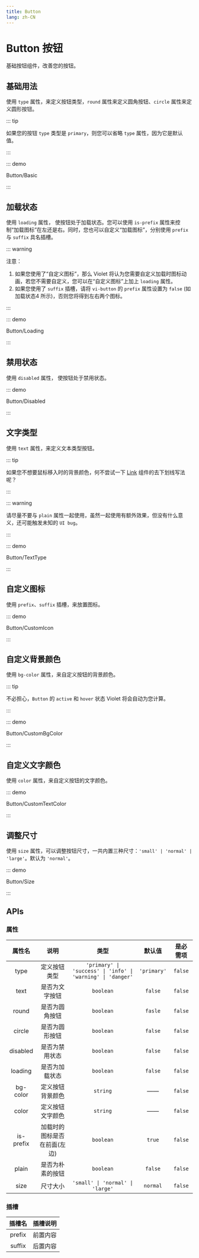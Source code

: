```yaml
---
title: Button
lang: zh-CN
---
```



# Button 按钮

基础按钮组件，改善您的按钮。

## 基础用法

使用 `type` 属性，来定义按钮类型，`round` 属性来定义圆角按钮、`circle` 属性来定义圆形按钮。

::: tip

如果您的按钮 `type` 类型是 `primary`，则您可以省略 `type` 属性，因为它是默认值。

:::

::: demo 

Button/Basic

:::

## 加载状态

使用 `loading` 属性， 使按钮处于加载状态。您可以使用 `is-prefix` 属性来控制“加载图标”在左还是右。同时，您也可以自定义“加载图标”，分别使用 `prefix` 与 `suffix` 具名插槽。

::: warning

注意：
1. 如果您使用了“自定义图标”，那么 Violet 将认为您需要自定义加载时图标动画，若您不需要自定义，您可以在“自定义图标”上加上 `loading` 属性。
2. 如果您使用了 `suffix` 插槽，请将 `vi-button` 的 `prefix` 属性设置为 `false` (如 加载状态4 所示)，否则您将得到左右两个图标。

:::

::: demo

Button/Loading

:::

## 禁用状态

使用 `disabled` 属性， 使按钮处于禁用状态。

::: demo

Button/Disabled

:::

## 文字类型

使用 `text` 属性，来定义文本类型按钮。

::: tip

如果您不想要鼠标移入时的背景颜色，何不尝试一下 [Link](./link.md#下划线) 组件的去下划线写法呢？

:::

::: warning

请尽量不要与 `plain` 属性一起使用，虽然一起使用有额外效果，但没有什么意义，还可能触发未知的 `UI bug`。

:::

::: demo

Button/TextType

:::

## 自定义图标

使用 `prefix`、`suffix` 插槽，来放置图标。

::: demo

Button/CustomIcon

:::

## 自定义背景颜色

使用 `bg-color` 属性，来自定义按钮的背景颜色。

::: tip

不必担心，`Button` 的 `active` 和 `hover` 状态 Violet 将会自动为您计算。

:::

::: demo

Button/CustomBgColor

:::

## 自定义文字颜色

使用 `color` 属性，来自定义按钮的文字颜色。

::: demo

Button/CustomTextColor

:::

## 调整尺寸

使用 `size` 属性，可以调整按钮尺寸，一共内置三种尺寸：`'small' | 'normal' | 'large'`。默认为 `'normal'`。

::: demo

Button/Size

:::

## APIs

### 属性

| 属性名 | 说明 | 类型 | 默认值 | 是必需项 |
| :---: | :---: | :---: | :---: | :---: |
| type | 定义按钮类型 | `'primary' \| 'success' \| 'info' \| 'warning' \| 'danger'` | `'primary'` | `false` |
| text | 是否为文字按钮 | `boolean` | `false` | `false` |
| round | 是否为圆角按钮 | `boolean` | `fasle` | `false` |
| circle | 是否为圆形按钮 | `boolean` | `false` | `false` |
| disabled | 是否为禁用状态 | `boolean` | `false` | `false` |
| loading | 是否为加载状态 | `boolean` | `false` | `false` |
| bg-color | 定义按钮背景颜色 | `string` | —— | `false` |
| color | 定义按钮文字颜色 | `string` | —— | `false` |
| is-prefix | 加载时的图标是否在前面(左边) | `boolean` | `true` | `false` |
| plain | 是否为朴素的按钮 | `boolean` | `false` | `false` |
| size | 尺寸大小 | `'small' \| 'normal' \| 'large'` | `normal` | `false` |

### 插槽

| 插槽名 | 插槽说明 |
| :---: | :---: |
| prefix | 前置内容 |
| suffix | 后置内容 |